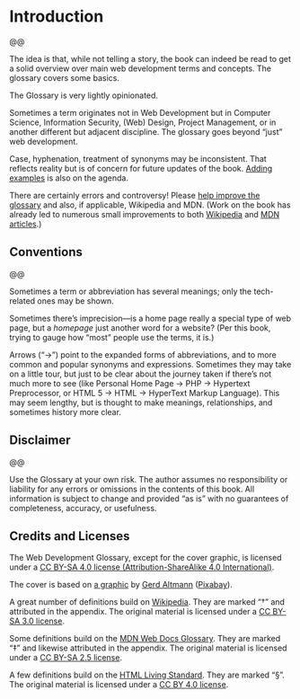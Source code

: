 # Introduction

@@

The idea is that, while not telling a story, the book can indeed be read to get a solid overview over main web development terms and concepts. The glossary covers some basics.

The Glossary is very lightly opinionated.

Sometimes a term originates not in Web Development but in Computer Science, Information Security, (Web) Design, Project Management, or in another different but adjacent discipline. The glossary goes beyond “just” web development.

Case, hyphenation, treatment of synonyms may be inconsistent. That reflects reality but is of concern for future updates of the book. [Adding examples](https://github.com/j9t/web-development-glossary-forum/issues/1) is also on the agenda.

There are certainly errors and controversy! Please [help improve the glossary](https://github.com/j9t/web-development-glossary-forum/issues/new) and also, if applicable, Wikipedia and MDN. (Work on the book has already led to numerous small improvements to both [Wikipedia](https://en.wikipedia.org/wiki/Special:Contributions/Jens_Meiert) and [MDN articles](https://wiki.developer.mozilla.org/en-US/dashboards/revisions?user=j9t).)

## Conventions

@@

Sometimes a term or abbreviation has several meanings; only the tech-related ones may be shown.

Sometimes there’s imprecision—is a home page really a special type of web page, but a _homepage_ just another word for a website? (Per this book, trying to gauge how “most” people use the terms, it is.)

Arrows (“→”) point to the expanded forms of abbreviations, and to more common and popular synonyms and expressions. Sometimes they may take on a little tour, but just to be clear about the journey taken if there’s not much more to see (like Personal Home Page → PHP → Hypertext Preprocessor, or HTML&nbsp;5 → HTML → HyperText Markup Language). This may seem lengthy, but is thought to make meanings, relationships, and sometimes history more clear.

## Disclaimer

@@

Use the Glossary at your own risk. The author assumes no responsibility or liability for any errors or omissions in the contents of this book. All information is subject to change and provided “as is” with no guarantees of completeness, accuracy, or usefulness.

## Credits and Licenses

The Web Development Glossary, except for the cover graphic, is licensed under a [CC BY-SA 4.0 license (Attribution-ShareAlike 4.0 International)](https://creativecommons.org/licenses/by-sa/4.0/).

The cover is based on [a graphic](https://pixabay.com/illustrations/grid-web-millimeter-paper-lined-4728500/) by [Gerd Altmann](https://pixabay.com/users/geralt-9301/) ([Pixabay](https://pixabay.com/)).

A great number of definitions build on [Wikipedia](https://en.wikipedia.org/wiki/Main_Page). They are marked “†” and attributed in the appendix. The original material is licensed under a [CC BY-SA 3.0 license](https://creativecommons.org/licenses/by-sa/3.0/).

Some definitions build on the [MDN Web Docs Glossary](https://developer.mozilla.org/en-US/docs/Glossary). They are marked “‡” and likewise attributed in the appendix. The original material is licensed under a [CC BY-SA 2.5 license](https://creativecommons.org/licenses/by-sa/2.5/).

A few definitions build on the [HTML Living Standard](https://html.spec.whatwg.org/). They are marked “§”. The original material is licensed under a [CC BY 4.0 license](https://creativecommons.org/licenses/by/4.0/).